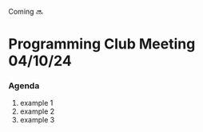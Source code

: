 Coming :soon:

# Programming Club Meeting 04/10/24

### Agenda

1. example 1
2. example 2
3. example 3